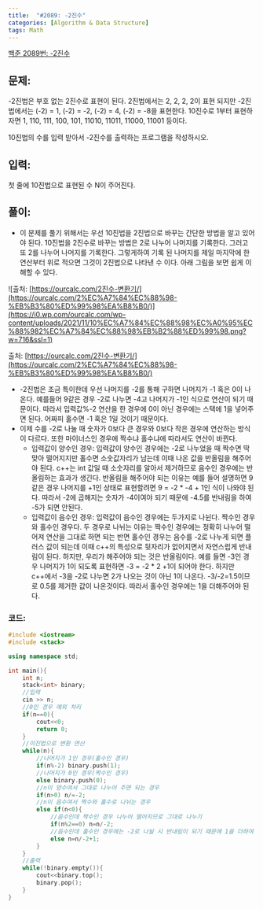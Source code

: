 ```yaml
---
title:  "#2089: -2진수"
categories: [Algorithm & Data Structure]
tags: Math
---
```


[백준 2089번: -2진수](https://www.acmicpc.net/problem/2089)

## 문제:

-2진법은 부호 없는 2진수로 표현이 된다. 2진법에서는 2, 2, 2, 2이 표현 되지만 -2진법에서는 (-2) = 1, (-2) = -2, (-2) = 4, (-2) = -8을 표현한다. 10진수로 1부터 표현하자면 1, 110, 111, 100, 101, 11010, 11011, 11000, 11001 등이다.

10진법의 수를 입력 받아서 -2진수를 출력하는 프로그램을 작성하시오.

## 입력:

첫 줄에 10진법으로 표현된 수 N이 주어진다.

## 풀이:

- 이 문제를 풀기 위해서는 우선 10진법을 2진법으로 바꾸는 간단한 방법을 알고 있어야 된다. 10진법을 2진수로 바꾸는 방법은 2로 나누어 나머지를 기록한다. 그러고 또 2를 나누어 나머지를 기록한다. 그렇게하여 기록 된 나머지를 제일 마지막에 한 연산부터 위로 적으면 그것이 2진법으로 나타낸 수 이다. 아래 그림을 보면 쉽게 이해할 수 있다.

![출처: [https://ourcalc.com/2진수-변환기/](https://ourcalc.com/2%EC%A7%84%EC%88%98-%EB%B3%80%ED%99%98%EA%B8%B0/)](https://i0.wp.com/ourcalc.com/wp-content/uploads/2021/11/10%EC%A7%84%EC%88%98%EC%A0%95%EC%88%982%EC%A7%84%EC%88%98%EB%B2%88%ED%99%98.png?w=716&ssl=1)

출처: [https://ourcalc.com/2진수-변환기/](https://ourcalc.com/2%EC%A7%84%EC%88%98-%EB%B3%80%ED%99%98%EA%B8%B0/)

- -2진법은 조금 특이한데 우선 나머지를 -2를 통해 구하면 나머지가 -1 혹은 0이 나온다. 예를들어 9같은 경우 -2로 나누면 -4고 나머지가 -1인 식으로 연산이 되기 때문이다. 따라서 입력값%-2 연산을 한 경우에 0이 아닌 경우에는 스택에 1을 넣어주면 된다. 어짜피  홀수면 -1 혹은 1일 것이기 때문이다.
- 이제 수를 -2로 나눌 때 숫자가 0보다 큰 경우와 0보다 작은 경우에 연산하는 방식이 다르다. 또한 마이너스인 경우에 짝수냐 홀수냐에 따라서도 연산이 바뀐다.
    - 입력값이 양수인 경우: 입력값이 양수인 경우에는 -2로 나누었을 때 짝수면 딱 맞아 떨어지지만 홀수면 소숫값자리가 남는데 이때 나온 값을 반올림을 해주어야 된다. c++는 int 값일 때 소숫자리를 알아서 제거하므로 음수인 경우에는 반올림하는 효과가 생긴다. 반올림을 해주어야 되는 이유는 예를 들어 설명하면 9 같은 경우 나머지를 +1인 상태로 표현할려면 9 = -2 * -4 + 1인 식이 나와야 된다. 따라서 -2에 곱해지는 숫자가 -4이여야 되기 때문에 -4.5를 반내림을 하여 -5가 되면 안된다.
    - 입력값이 음수인 경우: 입력값이 음수인 경우에는 두가지로 나뉜다. 짝수인 경우와 홀수인 경우다. 두 경우로 나뉘는 이유는 짝수인 경우에는 정확히 나누어 떨어져 연산을 그대로 하면 되는 반면 홀수인 경우는 음수를 -2로 나누게 되면 플러스 값이 되는데 이때 c++의 특성으로 뒷자리가 없어지면서 자연스럽게 반내림이 된다. 하지만, 우리가 해주어야 되는 것은 반올림이다. 예를 들면 -3인 경우 나머지가 1이 되도록 표현하면 -3 = -2 * 2 +1이 되어야 한다. 하지만 c++에서 -3을 -2로 나누면 2가 나오는 것이 아닌 1이 나온다. -3/-2=1.5이므로 0.5를 제거한 값이 나온것이다. 따라서 홀수인 경우에는 1을 더해주어야 된다.

### 코드:

```cpp
#include <iostream>
#include <stack>

using namespace std;

int main(){
	int n;
	stack<int> binary;
	//입력
	cin >> n;
	//0인 경우 예외 처리
	if(n==0){
		cout<<0;
		return 0;
	}
	//이진법으로 변환 연산
	while(n){
		//나머지가 1인 경우(홀수인 경우)
		if(n%-2) binary.push(1);
		//나머지가 0인 경우(짝수인 경우)
		else binary.push(0);
		//n이 양수여서 그대로 나누어 주면 되는 경우
		if(n>0) n/=-2;
		//n이 음수여서 짝수와 홀수로 나뉘는 경우
		else if(n<0){
			//음수인데 짝수인 경우 나누어 떨어지므로 그대로 나누기
			if(n%2==0) n=n/-2;
			//음수인데 홀수인 경우에는 -2로 나뉠 시 반내림이 되기 때문에 1을 더하여 반올림
			else n=n/-2+1;
		} 
	}
	//출력
	while(!binary.empty()){
		cout<<binary.top();
		binary.pop();
	}
}
```